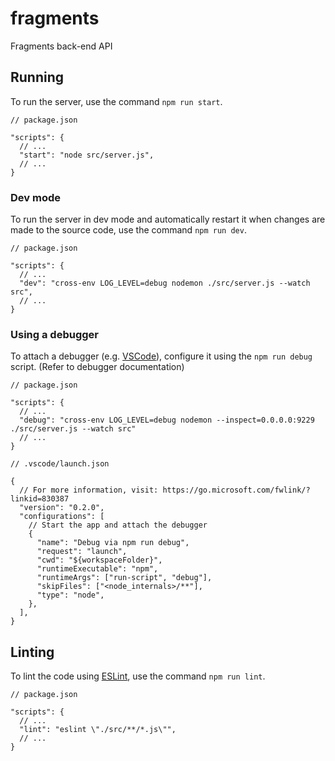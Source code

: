 # fragments

Fragments back-end API

## Running

To run the server, use the command `npm run start`.

```jsonc
// package.json

"scripts": {
  // ...
  "start": "node src/server.js",
  // ...
}
```

### Dev mode

To run the server in dev mode and automatically restart it when changes are made to the source code, use the command `npm run dev`.

```jsonc
// package.json

"scripts": {
  // ...
  "dev": "cross-env LOG_LEVEL=debug nodemon ./src/server.js --watch src",
  // ...
}
```

### Using a debugger

To attach a debugger (e.g. [VSCode](https://code.visualstudio.com/docs/editor/debugging)), configure it using the `npm run debug` script. (Refer to debugger documentation)

```jsonc
// package.json

"scripts": {
  // ...
  "debug": "cross-env LOG_LEVEL=debug nodemon --inspect=0.0.0.0:9229 ./src/server.js --watch src"
  // ...
}
```

```jsonc
// .vscode/launch.json

{
  // For more information, visit: https://go.microsoft.com/fwlink/?linkid=830387
  "version": "0.2.0",
  "configurations": [
    // Start the app and attach the debugger
    {
      "name": "Debug via npm run debug",
      "request": "launch",
      "cwd": "${workspaceFolder}",
      "runtimeExecutable": "npm",
      "runtimeArgs": ["run-script", "debug"],
      "skipFiles": ["<node_internals>/**"],
      "type": "node",
    },
  ],
}
```

## Linting

To lint the code using [ESLint](https://eslint.org/), use the command `npm run lint`.

```jsonc
// package.json

"scripts": {
  // ...
  "lint": "eslint \"./src/**/*.js\"",
  // ...
}
```
